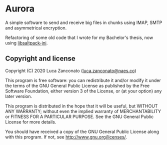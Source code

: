 # Aurora

A simple software to send and receive big files in chunks using IMAP, SMTP and asymmetrical encryption.

Refactoring of some old code that I wrote for my Bachelor's thesis, now using [libsaltpack-jni](https://github.com/gherynos/libsaltpack-jni).

## Copyright and license

Copyright (C) 2020  Luca Zanconato (<luca.zanconato@naes.co>)

This program is free software: you can redistribute it and/or modify
it under the terms of the GNU General Public License as published by
the Free Software Foundation, either version 3 of the License, or
(at your option) any later version.

This program is distributed in the hope that it will be useful,
but WITHOUT ANY WARRANTY; without even the implied warranty of
MERCHANTABILITY or FITNESS FOR A PARTICULAR PURPOSE.  See the
GNU General Public License for more details.

You should have received a copy of the GNU General Public License
along with this program.  If not, see <http://www.gnu.org/licenses/>.
